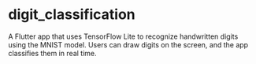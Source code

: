 # digit_classification
A Flutter app that uses TensorFlow Lite to recognize handwritten digits using the MNIST model. Users can draw digits on the screen, and the app classifies them in real time.
